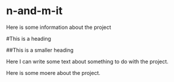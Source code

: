 # n-and-m-it

Here is some information about the project

#This is a heading

##This is a smaller heading

Here I can write some text about something to do with the project.

Here is some moere about the project. 

